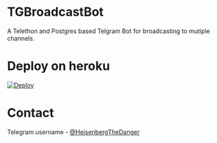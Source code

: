 # TGBroadcastBot

A Telethon and Postgres based Telgram Bot for broadcasting to mutiple channels.


# Deploy on heroku

[![Deploy](https://www.herokucdn.com/deploy/button.svg)](https://heroku.com/deploy?template=https://github.com/leeveshkamboj/TGBroadcastBot/)


# Contact

Telegram username - [@HeisenbergTheDanger](tg://user?id=630654925)
